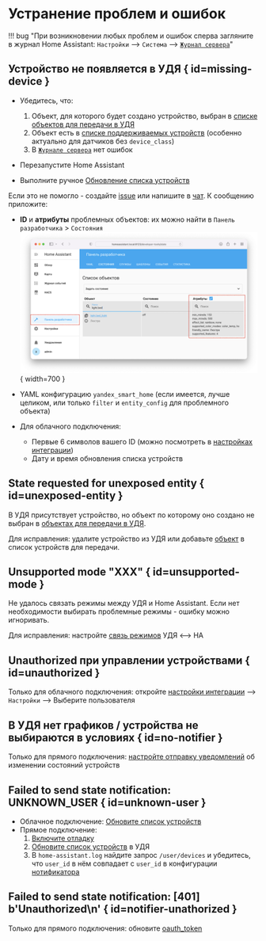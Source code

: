# Устранение проблем и ошибок

!!! bug "При возникновении любых проблем и ошибок сперва загляните в журнал Home Assistant: `Настройки` --> `Система` --> [`Журнал сервера`](https://my.home-assistant.io/redirect/logs/)"

## Устройство не появляется в УДЯ { id=missing-device }
* Убедитесь, что:
     1. Объект, для которого будет создано устройство, выбран в [cписке объектов для передачи в УДЯ](../config/filter.md)
     2. Объект есть в [списке поддерживаемых устройств](../supported-devices.md) (особенно актуально для датчиков без `device_class`)
     3. В [`Журнале сервера`](https://my.home-assistant.io/redirect/logs/) нет ошибок

* Перезапустите Home Assistant
* Выполните ручное [Обновление списка устройств](../quasar.md#discovery)

Если это не помогло - cоздайте [issue](https://github.com/dext0r/yandex_smart_home/issues) или напишите в [чат](https://t.me/yandex_smart_home). 
К сообщению приложите:

  * **ID** и **атрибуты** проблемных объектов: их можно найти в `Панель разработчика` > `Состояния`
    ![](../assets/images/entity-state.png){ width=700 }
  
  * YAML конфигурацию `yandex_smart_home` (если имеется, лучше целиком, или только `filter` и `entity_config` для проблемного объекта)
  * Для облачного подключения:
    * Первые 6 символов вашего ID (можно посмотреть в [настройках интеграции](../config/getting-started.md#gui))
    * Дату и время обновления списка устройств

## State requested for unexposed entity { id=unexposed-entity } 
В УДЯ присутствует устройство, но объект по которому оно создано не выбран в [объектах для передачи в УДЯ](../config/filter.md). 

Для исправления: удалите устройство из УДЯ или добавьте [объект](../faq.md#get-entity-id-quasar) в список устройств для передачи.

## Unsupported mode "XXX" { id=unsupported-mode }
Не удалось связать режимы между УДЯ и Home Assistant. Если нет необходимости выбирать проблемные режимы - ошибку можно игноривать. 

Для исправления: настройте [связь режимов](../config/modes.md) УДЯ <--> HA

## Unauthorized при управлении устройствами { id=unauthorized }
Только для облачного подключения: откройте [настройки интеграции](../config/getting-started.md#gui) --> `Настройки` --> Выберите пользователя 

## В УДЯ нет графиков / устройства не выбираются в условиях { id=no-notifier }
Только для прямого подключения: [настройте отправку уведомлений](../advanced/direct-connection.md#notifier) об изменении состояний устройств

## Failed to send state notification: UNKNOWN_USER { id=unknown-user }
* Облачное подключение: [Обновите список устройств](../quasar.md#discovery)
* Прямое подключение:
    1. [Включите отладку](debug.md#debug-logger)
    2. [Обновите список устройств](../quasar.md#discovery) в УДЯ
    3. В `home-assistant.log` найдите запрос `/user/devices` и убедитесь, что `user_id` в нём совпадает с `user_id` в конфигурации [нотификатора](../advanced/direct-connection.md#notifier)

## Failed to send state notification: [401] b'Unauthorized\n' { id=notifier-unathorized }
Только для прямого подключения: обновите [oauth_token](../advanced/direct-connection.md#notifier-401)
